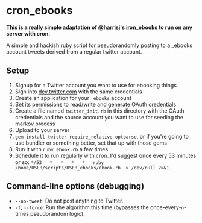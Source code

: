 # cron_ebooks

**This is a really simple adaptation of [@harrisj's iron_ebooks](https://github.com/harrisj/iron_ebooks) to run on any server with cron.**

A simple and hackish ruby script for pseudorandomly posting to a _ebooks account tweets derived from a regular twitter account.

## Setup

1. Signup for a Twitter account you want to use for ebooking things
2. Sign into [dev.twitter.com](https://dev.twitter.com) with the same credentials
3. Create an application for your `_ebooks` account
4. Set its permissions to read/write and generate OAuth credentials
5. Create a file named `twitter_init.rb` in this directory with the OAuth credentials and the source account you want to use for seeding the markov process
6. Upload to your server
7. `gem install twitter require_relative optparse`, or if you're going to use bundler or something better, set that up with those gems
8. Run it with `ruby ebook.rb` a few times
9. Schedule it to run regularly with cron. I'd suggest once every 53 minutes or so: `*/53   *   *   *   *   ruby /home/USER/scripts/USER_ebooks/ebook.rb  > /dev/null 2>&1`

## Command-line options (debugging)

* `--no-tweet`: Do not post anything to Twitter.
* `-f`; `--force`: Run the algorithm this time (bypasses the once-every-`n`-times pseudorandom logic).

